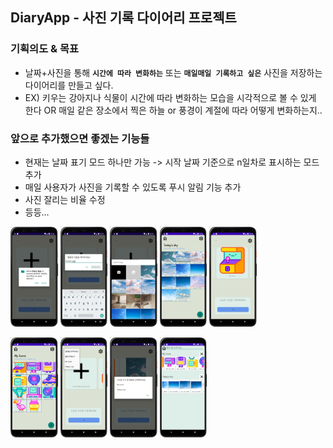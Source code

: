 ## DiaryApp - 사진 기록 다이어리 프로젝트  

### 기획의도 & 목표  
- 날짜+사진을 통해 **`시간에 따라 변화하는`** 또는 **`매일매일 기록하고 싶은`** 사진을 저장하는 다이어리를 만들고 싶다.  
- EX) 키우는 강아지나 식물이 시간에 따라 변화하는 모습을 시각적으로 볼 수 있게 한다 OR 매일 같은 장소에서 찍은 하늘 or 풍경이 계절에 따라 어떻게 변화하는지..     

### 앞으로 추가했으면 좋겠는 기능들  
- 현재는 날짜 표기 모드 하나만 가능 -> 시작 날짜 기준으로 n일차로 표시하는 모드 추가   
- 매일 사용자가 사진을 기록할 수 있도록 푸시 알림 기능 추가  
- 사진 잘리는 비율 수정   
- 등등... 
 


<p float="left">
  <img src = "https://github.com/yeseoLee/DiaryApp/blob/master/Screenshots/permission.png?raw=true" width="15%" height="15%">
  <img src = "https://github.com/yeseoLee/DiaryApp/blob/master/Screenshots/createalbum.png?raw=true" width="15%" height="15%">
  <img src = "https://github.com/yeseoLee/DiaryApp/blob/master/Screenshots/addphoto.png?raw=true" width="15%" height="15%">
  <img src = "https://github.com/yeseoLee/DiaryApp/blob/master/Screenshots/skys.png?raw=true" width="15%" height="15%">
  <img src = "https://github.com/yeseoLee/DiaryApp/blob/master/Screenshots/main.png?raw=true" width="15%" height="15%">
</p>
<p float="left">
  <img src = "https://github.com/yeseoLee/DiaryApp/blob/master/Screenshots/icons.png?raw=true" width="15%" height="15%">
  <img src = "https://github.com/yeseoLee/DiaryApp/blob/master/Screenshots/dropdownmenu.png?raw=true" width="15%" height="15%">
  <img src = "https://github.com/yeseoLee/DiaryApp/blob/master/Screenshots/menu2.png?raw=true" width="15%" height="15%">
  <img src = "https://github.com/yeseoLee/DiaryApp/blob/master/Screenshots/secondview.png?raw=true" width="15%" height="15%">
</p>

<!--
![사진추가](https://github.com/yeseoLee/DiaryApp/blob/master/Screenshots/addphoto.png?raw=true)
![앨범추가](https://github.com/yeseoLee/DiaryApp/blob/master/Screenshots/createalbum.png?raw=true)
![드롭다운메뉴](https://github.com/yeseoLee/DiaryApp/blob/master/Screenshots/dropdownmenu.png?raw=true)
![아이콘다이어리](https://github.com/yeseoLee/DiaryApp/blob/master/Screenshots/icons.png?raw=true)
![메인화면](https://github.com/yeseoLee/DiaryApp/blob/master/Screenshots/main.png?raw=true)
![다이어리이동](https://github.com/yeseoLee/DiaryApp/blob/master/Screenshots/menu2.png?raw=true)
![권한](https://github.com/yeseoLee/DiaryApp/blob/master/Screenshots/permission.png?raw=true)
![사진다이어리목록](https://github.com/yeseoLee/DiaryApp/blob/master/Screenshots/secondview.png?raw=true)
![오늘의하늘](https://github.com/yeseoLee/DiaryApp/blob/master/Screenshots/skys.png?raw=true)
-->
